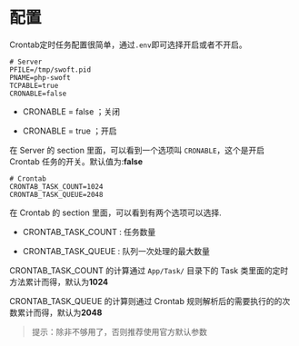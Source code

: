 # 配置

Crontab定时任务配置很简单，通过`.env`即可选择开启或者不开启。

```dotenv
# Server
PFILE=/tmp/swoft.pid
PNAME=php-swoft
TCPABLE=true
CRONABLE=false
```
- CRONABLE = false ；关闭

- CRONABLE = true ；开启

在 Server 的 section 里面，可以看到一个选项叫 `CRONABLE`，这个是开启 Crontab 任务的开关。默认值为:**false**

```dotenv
# Crontab
CRONTAB_TASK_COUNT=1024
CRONTAB_TASK_QUEUE=2048
```
在 Crontab 的 section 里面，可以看到有两个选项可以选择.

- CRONTAB_TASK_COUNT : 任务数量

- CRONTAB_TASK_QUEUE : 队列一次处理的最大数量

CRONTAB_TASK_COUNT 的计算通过 `App/Task/` 目录下的 Task 类里面的定时方法累计而得，默认为**1024**

CRONTAB_TASK_QUEUE 的计算则通过 Crontab 规则解析后的需要执行的的次数累计而得，默认为**2048**

> 提示：除非不够用了，否则推荐使用官方默认参数
